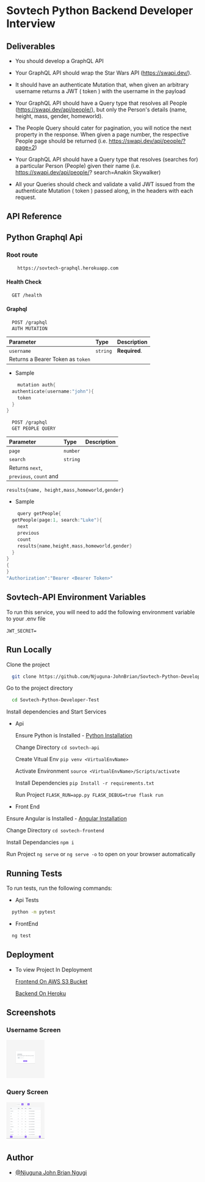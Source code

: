 
# Sovtech Python Backend Developer Interview

## Deliverables

- You should develop a GraphQL API

- Your GraphQL API should wrap the Star Wars API (https://swapi.dev/).

- It should have an authenticate Mutation that, when given an arbitrary username
returns a JWT ( token ) with the username in the payload

- Your GraphQL API should have a Query type that resolves all People
 (https://swapi.dev/api/people/), but only the Person's details (name, height, mass,
 gender, homeworld).

- The People Query should cater for pagination, you will notice the next property in
the response. When given a page number, the respective People page should be
returned (i.e. https://swapi.dev/api/people/?page=2)

- Your GraphQL API should have a Query type that resolves (searches for) a
particular Person (People) given their name (i.e. https://swapi.dev/api/people/?
search=Anakin Skywalker)

- All your Queries should check and validate a valid JWT issued from the
authenticate Mutation ( token ) passed along, in the headers with each request.


## API Reference

## Python Graphql Api

### Root route
```https
    https://sovtech-graphql.herokuapp.com
```

#### Health Check
```http
  GET /health
```

#### Graphql

```https
  POST /graphql
  AUTH MUTATION
```


| Parameter | Type     | Description                       |
| :-------- | :------- | :-------------------------------- |
| `username`      | `string` | **Required**.|
| Returns a Bearer Token as ``token``

- Sample
```go
    mutation auth{
  authenticate(username:"john"){
    token
  }
}

```


```https
  POST /graphql
  GET PEOPLE QUERY
```


| Parameter | Type     | Description                       |
| :-------- | :------- | :-------------------------------- |
| `page`      | `number` | |
| `search`      | `string` | |
| Returns `next`, 
   | `previous`, `count` and 
   `results{name, height,mass,homeworld,gender}`

- Sample
```go
    query getPeople{
  getPeople(page:1, search:"Luke"){
    next
    previous
    count
    results{name,height,mass,homeworld,gender}
  }
}
{
}
"Authorization":"Bearer <Bearer Token>"
```
## Sovtech-API Environment Variables

To run this service, you will need to add the following environment variable to your .env file

`JWT_SECRET=`



## Run Locally

Clone the project

```bash
  git clone https://github.com/Njuguna-JohnBrian/Sovtech-Python-Developer-Test
```

Go to the project directory

```bash
  cd Sovtech-Python-Developer-Test
```

Install dependencies and Start Services

- Api

  Ensure Python is Installed - [Python Installation](https://www.python.org/downloads/)

  Change Directory ```cd sovtech-api```

  Create Vitual Env ```pip venv <VirtualEnvName>```

  Activate Environment   ```source <VirtualEnvName>/Scripts/activate```

  Install Dependencies ```pip Install -r requirements.txt```

  Run Project ```FLASK_RUN=app.py FLASK_DEBUG=true flask run```


- Front End

Ensure Angular is Installed - [Angular Installation](https://angular.io/guide/setup-local)

Change Directory ```cd sovtech-frontend```

Install Dependancies ``npm i``

Run Project ``ng serve`` or ``ng serve -o``  to open on your browser automatically



## Running Tests

To run tests, run the following commands:

- Api Tests

```bash
  python -m pytest
```

- FrontEnd

```bash
  ng test
```


## Deployment

- To view Project In Deployment

    [Frontend On AWS S3 Bucket](http://sovtech-frontend.s3-website-us-east-1.amazonaws.com/)



    [Backend On Heroku](https://sovtech-graphql.herokuapp.com/graphql)

## Screenshots

### Username Screen
<img src="./demo/username.png" width="100vw" height="100vh">

### Query Screen
<img src="./demo/query.png" width="100vw" height="100vh">

## Author

- [@Njuguna John Brian Ngugi](https://github.com/Njuguna-JohnBrian)

